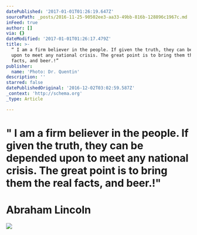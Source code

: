 ```yaml
---
datePublished: '2017-01-01T01:26:19.647Z'
sourcePath: _posts/2016-11-25-90502ee3-aa33-49bb-816b-128896c1967c.md
inFeed: true
author: []
via: {}
dateModified: '2017-01-01T01:26:17.479Z'
title: >-
  “ I am a firm believer in the people. If given the truth, they can be depended
  upon to meet any national crisis. The great point is to bring them the real
  facts, and beer.!”
publisher:
  name: 'Photo: Dr. Quentin'
description: ''
starred: false
datePublishedOriginal: '2016-12-02T03:02:59.587Z'
_context: 'http://schema.org'
_type: Article

---
```

# **" I am a firm believer in the people. If given the truth, they can be depended upon to meet any national crisis. The great point is to bring them the real facts, and beer.!"**

# **Abraham Lincoln**
![](https://the-grid-user-content.s3-us-west-2.amazonaws.com/1fd18d2b-334f-4ab8-bdee-0c293048d02e.jpg)